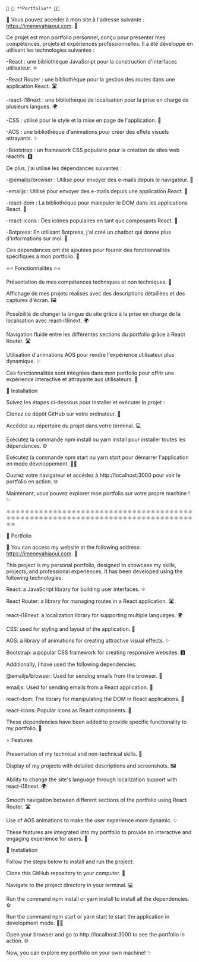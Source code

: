     🌟 🌟 **Portfolio** 🌟🌟


🎊 Vous pouvez accéder à mon site à l'adresse suivante : https://imeneyahiaoui.com. 🎊

Ce projet est mon portfolio personnel, conçu pour présenter mes compétences, projets et expériences professionnelles. Il a été développé en utilisant les technologies suivantes :

-React : une bibliothèque JavaScript pour la construction d'interfaces utilisateur. ⚛️

-React Router : une bibliothèque pour la gestion des routes dans une application React. 🛣️

-react-i18next : une bibliothèque de localisation pour la prise en charge de plusieurs langues. 🌍

-CSS : utilisé pour le style et la mise en page de l'application. 🎨

-AOS : une bibliothèque d'animations pour créer des effets visuels attrayants. ✨

-Bootstrap : un framework CSS populaire pour la création de sites web réactifs. 🅱️

De plus, j'ai utilisé les dépendances suivantes :

-@emailjs/browser : Utilisé pour envoyer des e-mails depuis le navigateur. 📧

-emailjs : Utilisé pour envoyer des e-mails depuis une application React. 📧

-react-dom : La bibliothèque pour manipuler le DOM dans les applications React. 🏢

-react-icons : Des icônes populaires en tant que composants React. 🔣

-Botpress: En utilisant Botpress, j'ai créé un chatbot qui donne plus d'informations sur moi. 🤖 

Ces dépendances ont été ajoutées pour fournir des fonctionnalités spécifiques à mon portfolio. 🚀


⭐⭐ Fonctionnalités ⭐⭐


Présentation de mes compétences techniques et non techniques. 🚀

Affichage de mes projets réalisés avec des descriptions détaillées et des captures d'écran. 🖼️

Possibilité de changer la langue du site grâce à la prise en charge de la localisation avec react-i18next. 🌍

Navigation fluide entre les différentes sections du portfolio grâce à React Router. 🛣️

Utilisation d'animations AOS pour rendre l'expérience utilisateur plus dynamique. ✨

Ces fonctionnalités sont intégrées dans mon portfolio pour offrir une expérience interactive et attrayante aux utilisateurs. 💼


🚀 Installation

Suivez les étapes ci-dessous pour installer et exécuter le projet :

Clonez ce dépôt GitHub sur votre ordinateur. 📂

Accédez au répertoire du projet dans votre terminal. 💻

Exécutez la commande npm install ou yarn install pour installer toutes les dépendances. ⚙️

Exécutez la commande npm start ou yarn start pour démarrer l'application en mode développement. 🏃‍♂️

Ouvrez votre navigateur et accédez à http://localhost:3000 pour voir le portfolio en action. 🌐

Maintenant, vous pouvez explorer mon portfolio sur votre propre machine ! ✨



⚛️⚛️⚛️⚛️⚛️⚛️⚛️⚛️⚛️⚛️⚛️⚛️⚛️⚛️⚛️⚛️⚛️⚛️⚛️⚛️⚛️⚛️⚛️⚛️⚛️⚛️⚛️⚛️⚛️⚛️⚛️⚛️⚛️⚛️⚛️⚛️⚛️⚛️⚛️⚛️⚛️⚛️⚛️⚛️⚛️⚛️⚛️⚛️⚛️⚛️⚛️⚛️⚛️⚛️⚛️⚛️⚛️⚛️⚛️⚛️⚛️⚛️⚛️⚛️⚛️⚛️⚛️⚛️⚛️⚛️⚛️⚛️⚛️⚛️⚛️⚛️⚛️⚛️⚛️⚛️⚛️⚛️

🌟 Portfolio

🎊 You can access my website at the following address: https://imeneyahiaoui.com. 🎊


This project is my personal portfolio, designed to showcase my skills, projects, and professional experiences. It has been developed using the following technologies:

React: a JavaScript library for building user interfaces. ⚛️

React Router: a library for managing routes in a React application. 🛣️

react-i18next: a localization library for supporting multiple languages. 🌍

CSS: used for styling and layout of the application. 🎨

AOS: a library of animations for creating attractive visual effects. ✨

Bootstrap: a popular CSS framework for creating responsive websites. 🅱️

Additionally, I have used the following dependencies:

@emailjs/browser: Used for sending emails from the browser. 📧

emailjs: Used for sending emails from a React application. 📧

react-dom: The library for manipulating the DOM in React applications. 🏢

react-icons: Popular icons as React components. 🔣

These dependencies have been added to provide specific functionality to my portfolio. 🚀

⭐ Features

Presentation of my technical and non-technical skills. 🚀

Display of my projects with detailed descriptions and screenshots. 🖼️

Ability to change the site's language through localization support with react-i18next. 🌍

Smooth navigation between different sections of the portfolio using React Router. 🛣️

Use of AOS animations to make the user experience more dynamic. ✨

These features are integrated into my portfolio to provide an interactive and engaging experience for users. 💼


🚀 Installation

Follow the steps below to install and run the project:

Clone this GitHub repository to your computer. 📂

Navigate to the project directory in your terminal. 💻

Run the command npm install or yarn install to install all the dependencies. ⚙️

Run the command npm start or yarn start to start the application in development mode. 🏃‍♂️

Open your browser and go to http://localhost:3000 to see the portfolio in action. 🌐

Now, you can explore my portfolio on your own machine! ✨

